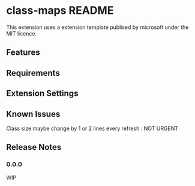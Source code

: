 # class-maps README

This extension uses a extension template publised by microsoft under the MIT licence. 

## Features


## Requirements


## Extension Settings


## Known Issues

Class size maybe change by 1 or 2 lines every refresh : NOT URGENT

## Release Notes


### 0.0.0

WIP

